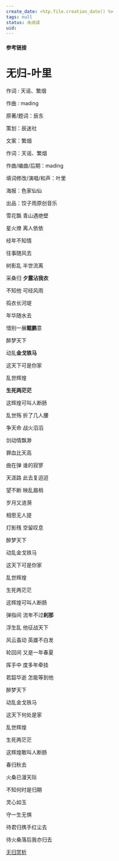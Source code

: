 ```yaml
---
create_date: <%tp.file.creation_date() %>
tags: null
status: 未阅读 
uid: 
---
```



#### 参考链接

# 无归-叶里

作词 : 天谣、繁烟

作曲 : mading

原著/题词：辰东

策划：辰迷社

文案：繁烟

作词：天谣、繁烟

作曲/编曲/后期：mading

填词修改/演唱/和声：叶里

海报：色家仙仙

出品：饺子雨原创音乐

雪花飘 青山遇绝壁

星火燎 离人依依

经年不知情

往事随风去

树影乱 半世流离

采桑归 **夕露沾我衣**

不知他 可经风雨

捣衣长河堤

年华随水去

惜别一展**鲲鹏**意

醉梦天下

动乱**金戈铁马**

这天下可是你家

乱世辉煌

**生死两茫茫**

这辉煌可叫人断肠

乱世殇 折了几人腰

争天命 战火滔滔

剑动情飘渺

罪血比天高

曲在弹 谁的寂寥

天涯路 此去复迢迢

望不断 映乱眉梢

岁月又涟漪

相思无人提

灯影残 空留叹息

醉梦天下

动乱金戈铁马

这天下可是你家

乱世辉煌

生死两茫茫

这辉煌可叫人断肠

弹指间 流年不过**刹那**

浮生乱 他征战天下

风云虽动 英雄不白发

轮回间 又是一年春夏

挥手中 度多年牵挂

若韶华逝 怎能等到他

醉梦天下

动乱金戈铁马

这天下何处是家

乱世辉煌

生死两茫茫

这辉煌敢叫人断肠

春归秋去

火桑已漫天际

不知何时是归期

灵心如玉

守一生无惧

待君归携手红尘去

待火桑落后我亦归去

[无归赏析](https://www.notion.so/a39dbd616cd44a5d86abfd8541d6b377)